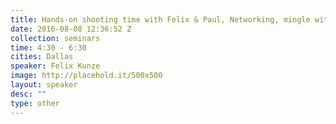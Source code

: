 ```yaml
---
title: Hands-on shooting time with Felix & Paul, Networking, mingle with speakers and sponsors, Capture One tip & tricks with MPD, student contest and awesome giveaways!
date: 2016-08-08 12:36:52 Z
collection: seminars
time: 4:30 - 6:30
cities: Dallas
speaker: Felix Kunze
image: http://placehold.it/500x500
layout: speaker
desc: ""
type: other
---
```

